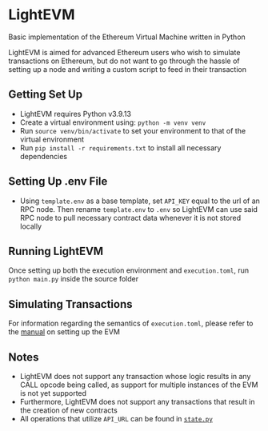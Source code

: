 # LightEVM

Basic implementation of the Ethereum Virtual Machine written in Python

LightEVM is aimed for advanced Ethereum users who wish to simulate transactions
on Ethereum, but do not want to go through the hassle of setting up a node and
writing a custom script to feed in their transaction

## Getting Set Up

-   LightEVM requires Python v3.9.13
-   Create a virtual environment using: `python -m venv venv`
-   Run `source venv/bin/activate` to set your environment to that of the
    virtual environment
-   Run `pip install -r requirements.txt` to install all necessary dependencies

## Setting Up .env File

-   Using `template.env` as a base template, set `API_KEY` equal to the url of an
    RPC node. Then rename `template.env` to `.env` so LightEVM can use said RPC
    node to pull necessary contract data whenever it is not stored locally

## Running LightEVM

Once setting up both the execution environment and `execution.toml`, run
`python main.py` inside the source folder

## Simulating Transactions

For information regarding the semantics of `execution.toml`, please refer to the
[manual](./configuring-evm.md) on setting up the EVM

## Notes

-   LightEVM does not support any transaction whose logic results in any CALL
    opcode being called, as support for multiple instances of the EVM is not yet
    supported
-   Furthermore, LightEVM does not support any transactions that result in the
    creation of new contracts
-   All operations that utilize `API_URL` can be found in [`state.py`](./src/state.py)
